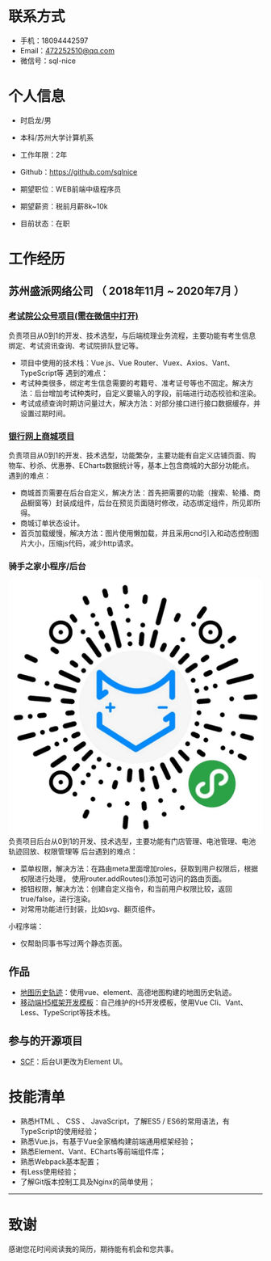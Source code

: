 
# 联系方式

- 手机：18094442597
- Email：472252510@qq.com
- 微信号：sql-nice


# 个人信息

 - 时启龙/男 
 - 本科/苏州大学计算机系
 - 工作年限：2年
 - Github：https://github.com/sqlnice

 - 期望职位：WEB前端中级程序员
 - 期望薪资：税前月薪8k~10k
 - 目前状态：在职


# 工作经历

## 苏州盛派网络公司 （ 2018年11月 ~ 2020年7月 ）

### [考试院公众号项目(需在微信中打开)](http://wx.szjyksy.com/home)
负责项目从0到1的开发、技术选型，与后端梳理业务流程，主要功能有考生信息绑定、考试资讯查询、考试院排队登记等。
- 项目中使用的技术栈：Vue.js、Vue Router、Vuex、Axios、Vant、TypeScript等
遇到的难点：
- 考试种类很多，绑定考生信息需要的考籍号、准考证号等也不固定。解决方法：后台增加考试种类时，自定义要输入的字段，前端进行动态校验和渲染。
- 考试成绩查询时期访问量过大，解决方法：对部分接口进行接口数据缓存，并设置过期时间。
### [银行网上商城项目](http://icbc.zechao888.com/App#/)
负责项目从0到1的开发、技术选型，功能繁杂，主要功能有自定义店铺页面、购物车、秒杀、优惠券、ECharts数据统计等，基本上包含商城的大部分功能点。
遇到的难点：
- 商城首页需要在后台自定义，解决方法：首先把需要的功能（搜索、轮播、商品橱窗等）封装成组件，后台在预览页面随时修改，动态绑定组件，所见即所得。
- 商城订单状态设计。
- 首页加载缓慢，解决方法：图片使用懒加载，并且采用cnd引入和动态控制图片大小，压缩js代码，减少http请求。


### 骑手之家小程序/后台
![Image text](https://github.com/sqlnice/vue-ts-less-vw-vant/blob/master/public/rider.jpg)
  负责项目后台从0到1的开发、技术选型，主要功能有门店管理、电池管理、电池轨迹回放、权限管理等
  后台遇到的难点：
 - 菜单权限，解决方法：在路由meta里面增加roles，获取到用户权限后，根据权限进行处理， 使用router.addRoutes()添加可访问的路由页面。
 - 按钮权限，解决方法：创建自定义指令，和当前用户权限比较，返回true/false，进行渲染。
 - 对常用功能进行封装，比如svg、翻页组件。
 
  小程序端：
  -  仅帮助同事书写过两个静态页面。


  
## 作品

  - [地图历史轨迹](https://github.com/sqlnice/vue-element-AMap)：使用vue、element、高德地图构建的地图历史轨迹。
  - [移动端H5框架开发模板](https://github.com/sqlnice/vue-ts-less-vw-vant)：自己维护的H5开发模板，使用Vue Cli、Vant、Less、TypeScript等技术栈。
## 参与的开源项目

  - [SCF](https://github.com/SenparcCoreFramework/SCF/tree/Developer-RazorPage-DDD)：后台UI更改为Element UI。

# 技能清单

- 熟悉HTML 、 CSS 、 JavaScript，了解ES5 / ES6的常用语法，有 TypeScript的使用经验；
- 熟悉Vue.js，有基于Vue全家桶构建前端通用框架经验；
- 熟悉Element、Vant、ECharts等前端组件库；
- 熟悉Webpack基本配置；
- 有Less使用经验；
- 了解Git版本控制工具及Nginx的简单使用；
      
---      
# 致谢
感谢您花时间阅读我的简历，期待能有机会和您共事。
      